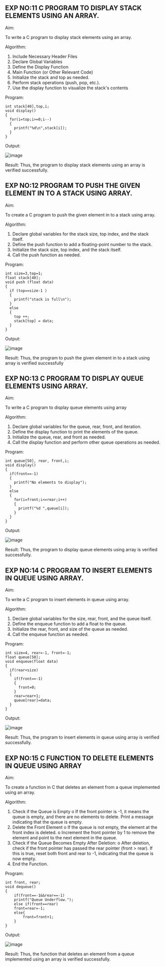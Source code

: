 ## EXP NO:11 C PROGRAM TO DISPLAY STACK ELEMENTS USING AN ARRAY.

Aim:

To write a C program to display stack elements using an array.

Algorithm:

1.	Include Necessary Header Files
2.	Declare Global Variables
3.	Define the Display Function
4.	Main Function (or Other Relevant Code)
5.	Initialize the stack and top as needed.
6.	Perform stack operations (push, pop, etc.).
7.	Use the display function to visualize the stack's contents
 
Program:
```
int stack[40],top,i;
void display()
{
  for(i=top;i>=0;i--)
  {
    printf("%d\n",stack[i]);
  }
}

```
Output:

![image](https://github.com/user-attachments/assets/06d918d0-7d46-4a27-ac67-dac04432a516)


Result:
Thus, the program to display stack elements using an array is verified successfully.
 

## EXP NO:12  PROGRAM TO PUSH THE GIVEN ELEMENT IN TO A STACK USING ARRAY.
Aim:

To create a C program to push the given element in to a stack using array.

Algorithm:

1.	Declare global variables for the stack size, top index, and the stack itself.
2.	Define the push function to add a floating-point number to the stack.
3.	Initialize the stack size, top index, and the stack itself.
4.	Call the push function as needed.
 
Program:
```
int size=3,top=1;
float stack[40];
void push (float data)
{
  if (top==size-1 )
  {
    printf("stack is full\n");
  }
  else
  {
    top ++;
    stack[top] = data;
  }
}

```
Output:

![image](https://github.com/user-attachments/assets/0266a372-235f-4782-8f74-92766b573375)




Result:
Thus, the program to push the given element in to a stack using array is verified successfully


 
## EXP NO:13 C PROGRAM TO DISPLAY QUEUE ELEMENTS USING ARRAY.
Aim:

To write a C program to display queue elements using array

Algorithm:

1.	Declare global variables for the queue, rear, front, and iteration.
2.	Define the display function to print the elements of the queue.
3.	Initialize the queue, rear, and front as needed.
4.	Call the display function and perform other queue operations as needed.
 
Program:
```
int queue[50], rear, front,i;
void display()
{
  if(front==-1)
  {
    printf("No elements to display");
  }
  else
  {
    for(i=front;i<=rear;i++)
    {
      printf("%d ",queue[i]);
    }
  }
}

```
Output:

![image](https://github.com/user-attachments/assets/9db3a27a-e9d7-4733-8d33-442a1f1f3501)



Result:
Thus, the program to display queue elements using array is verified successfully.


 
## EXP NO:14 C PROGRAM TO INSERT ELEMENTS IN QUEUE USING ARRAY.
Aim:

To write a C program to insert elements in queue using array.

Algorithm:

1.	Declare global variables for the size, rear, front, and the queue itself.
2.	Define the enqueue function to add a float to the queue.
3.	Initialize the rear, front, and size of the queue as needed.
4.	Call the enqueue function as needed.

Program:
```
int size=4, rear=-1, front=-1;
float queue[50];
void enqueue(float data)
{
  if(rear<size)
  {
    if(front==-1)
    {
      front=0;
    }
    rear=rear+1;
    queue[rear]=data;
  }
}

```
Output:

![image](https://github.com/user-attachments/assets/2cef3524-7734-4ade-88e5-8f491c489f80)


Result:
Thus, the program to insert elements in queue using array is verified successfully.



 
## EXP NO:15 C FUNCTION TO DELETE ELEMENTS IN QUEUE USING ARRAY



Aim:

To create a function in C that deletes an element from a queue implemented using an array.

Algorithm:

1.	Check if the Queue is Empty
o	If the front pointer is -1, it means the queue is empty, and there are no elements to delete. Print a message indicating that the queue is empty.
2.	Delete the Front Element
o	If the queue is not empty, the element at the front index is deleted.
o	Increment the front pointer by 1 to remove the element and point to the next element in the queue.
3.	Check if the Queue Becomes Empty After Deletion:
o	After deletion, check if the front pointer has passed the rear pointer (front > rear). If this is true, reset both front and rear to -1, indicating that the queue is now empty.
4.	End the Function.



Program:

```
int front, rear;
void dequeue()
{
    if(front==-1&&rear==-1)
    printf("Queue Underflow.");
    else if(front==rear)
    front=rear=-1;
    else{
        front=front+1;
    }
}

```

Output:

![image](https://github.com/user-attachments/assets/c233904e-3622-4fac-9abc-3fa887812ae6)



Result:
Thus, the function that deletes an element from a queue implemented using an array is verified successfully.
